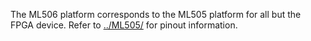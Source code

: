 The ML506 platform corresponds to the ML505 platform for all but the FPGA
device. Refer to [../ML505/](ML505) for pinout information.
